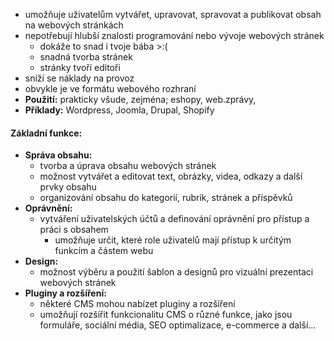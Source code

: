 - umožňuje uživatelům vytvářet, upravovat, spravovat a publikovat obsah na webových stránkách 
- nepotřebují hlubší znalosti programování nebo vývoje webových stránek
	- dokáže to snad i tvoje bába >:(
	- snadná tvorba stránek
	- stránky tvoří editoři
- sníží se náklady na provoz
- obvykle je ve formátu webového rozhraní
- **Použití:** prakticky všude, zejména; eshopy, web.zprávy,
- **Příklady:** Wordpress, Joomla, Drupal, Shopify
#### Základní funkce:
- **Správa obsahu:** 
	- tvorba a úprava obsahu webových stránek 
	- možnost vytvářet a editovat text, obrázky, videa, odkazy a další prvky obsahu
	- organizování obsahu do kategorií, rubrik, stránek a příspěvků
- **Oprávnění:** 
	- vytváření uživatelských účtů a definování oprávnění pro přístup a práci s obsahem
		- umožňuje určit, které role uživatelů mají přístup k určitým funkcím a částem webu
- **Design:**
    - možnost výběru a použití šablon a designů pro vizuální prezentaci webových stránek
- **Pluginy a rozšíření:**
    - některé CMS mohou nabízet pluginy a rozšíření
    - umožňují rozšířit funkcionalitu CMS o různé funkce, jako jsou formuláře, sociální média, SEO optimalizace, e-commerce a další...
